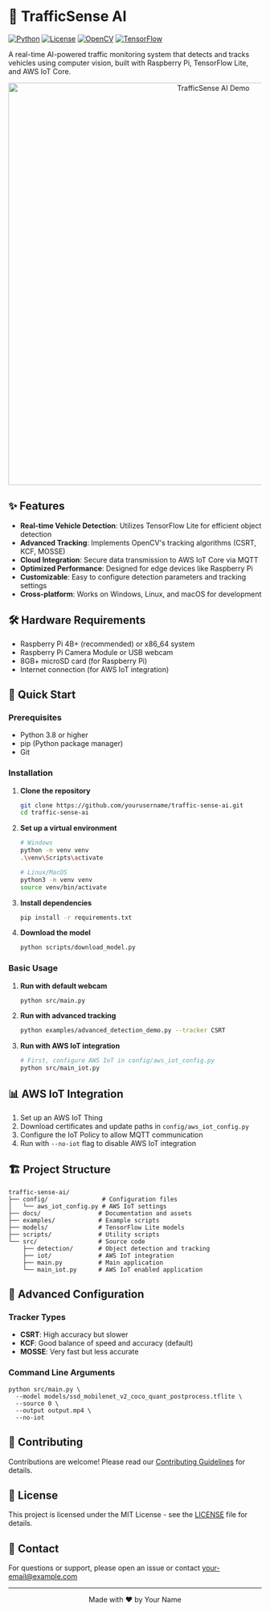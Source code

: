 # 🚦 TrafficSense AI

[![Python](https://img.shields.io/badge/Python-3.8%2B-blue.svg)](https://www.python.org/downloads/)
[![License](https://img.shields.io/badge/License-MIT-green.svg)](https://opensource.org/licenses/MIT)
[![OpenCV](https://img.shields.io/badge/OpenCV-4.6%2B-orange)](https://opencv.org/)
[![TensorFlow](https://img.shields.io/badge/TensorFlow-2.10%2B-FF6F00?logo=tensorflow)](https://www.tensorflow.org/)

A real-time AI-powered traffic monitoring system that detects and tracks vehicles using computer vision, built with Raspberry Pi, TensorFlow Lite, and AWS IoT Core.

<p align="center">
  <img src="./docs/demo.gif" alt="TrafficSense AI Demo" width="800">
</p>

## ✨ Features

- **Real-time Vehicle Detection**: Utilizes TensorFlow Lite for efficient object detection
- **Advanced Tracking**: Implements OpenCV's tracking algorithms (CSRT, KCF, MOSSE)
- **Cloud Integration**: Secure data transmission to AWS IoT Core via MQTT
- **Optimized Performance**: Designed for edge devices like Raspberry Pi
- **Customizable**: Easy to configure detection parameters and tracking settings
- **Cross-platform**: Works on Windows, Linux, and macOS for development

## 🛠️ Hardware Requirements

- Raspberry Pi 4B+ (recommended) or x86_64 system
- Raspberry Pi Camera Module or USB webcam
- 8GB+ microSD card (for Raspberry Pi)
- Internet connection (for AWS IoT integration)

## 🚀 Quick Start

### Prerequisites

- Python 3.8 or higher
- pip (Python package manager)
- Git

### Installation

1. **Clone the repository**
   ```bash
   git clone https://github.com/yourusername/traffic-sense-ai.git
   cd traffic-sense-ai
   ```

2. **Set up a virtual environment**
   ```bash
   # Windows
   python -m venv venv
   .\venv\Scripts\activate
   
   # Linux/MacOS
   python3 -m venv venv
   source venv/bin/activate
   ```

3. **Install dependencies**
   ```bash
   pip install -r requirements.txt
   ```

4. **Download the model**
   ```bash
   python scripts/download_model.py
   ```

### Basic Usage

1. **Run with default webcam**
   ```bash
   python src/main.py
   ```

2. **Run with advanced tracking**
   ```bash
   python examples/advanced_detection_demo.py --tracker CSRT
   ```

3. **Run with AWS IoT integration**
   ```bash
   # First, configure AWS IoT in config/aws_iot_config.py
   python src/main_iot.py
   ```

## 📊 AWS IoT Integration

1. Set up an AWS IoT Thing
2. Download certificates and update paths in `config/aws_iot_config.py`
3. Configure the IoT Policy to allow MQTT communication
4. Run with `--no-iot` flag to disable AWS IoT integration

## 🏗️ Project Structure

```
traffic-sense-ai/
├── config/               # Configuration files
│   └── aws_iot_config.py # AWS IoT settings
├── docs/                # Documentation and assets
├── examples/            # Example scripts
├── models/              # TensorFlow Lite models
├── scripts/             # Utility scripts
└── src/                 # Source code
    ├── detection/       # Object detection and tracking
    ├── iot/             # AWS IoT integration
    ├── main.py          # Main application
    └── main_iot.py      # AWS IoT enabled application
```

## 🎯 Advanced Configuration

### Tracker Types

- **CSRT**: High accuracy but slower
- **KCF**: Good balance of speed and accuracy (default)
- **MOSSE**: Very fast but less accurate

### Command Line Arguments

```
python src/main.py \
  --model models/ssd_mobilenet_v2_coco_quant_postprocess.tflite \
  --source 0 \
  --output output.mp4 \
  --no-iot
```

## 🤝 Contributing

Contributions are welcome! Please read our [Contributing Guidelines](CONTRIBUTING.md) for details.

## 📄 License

This project is licensed under the MIT License - see the [LICENSE](LICENSE) file for details.

## 📧 Contact

For questions or support, please open an issue or contact [your-email@example.com](mailto:your-email@example.com)

---

<p align="center">
  Made with ❤️ by Your Name
</p>
